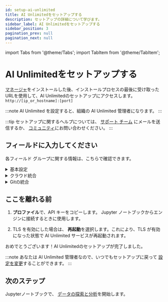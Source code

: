 ```yaml
---
id: setup-ai-unlimited
title: AI Unlimitedをセットアップする
description: セットアップの詳細について学びます。
sidebar_label: AI Unlimitedをセットアップする
sidebar_position: 3
pagination_prev: null
pagination_next: null
---
```


import Tabs from '@theme/Tabs';
import TabItem from '@theme/TabItem';

# AI Unlimitedをセットアップする

[マネージャ](../glossary.md#ai-unlimited-manager)をインストールした後、インストールプロセスの最後に受け取ったURLを使用して、AI Unlimitedのセットアップにアクセスします。`http://[ip_or_hostname]:[port]` 

:::note
AI Unlimited を設定すると、組織の AI Unlimited 管理者になります。
:::

:::tip
セットアップに関するヘルプについては、 <a href="mailto:aiunlimited.support@Teradata.com">サポート チーム</a> にメールを送信するか、 [コミュニティ](https://support.teradata.com/community?id=community_forum&sys_id=b0aba91597c329d0e6d2bd8c1253affa)にお問い合わせください。
:::

<a id="setup-fields"></a>	
## フィールドに入力してください

各フィールド グループに関する情報は、こちらで確認できます。

<details>

<summary>基本設定</summary>

<br />

**AI Unlimited ベース URL** - セットアップにアクセスするために使用した URL。マネージャをインストールしたときに受け取りました。


**Git プロバイダ** - GitHub または GitLab。

**AI Unlimited ログ レベル** - AI Unlimited ログで表示する詳細レベル。

**エンジン IP ネットワーク タイプ**

AI Unlimited と同じ仮想プライベート クラウドにエンジンをデプロイする場合は、[**プライベート**] を選択します。

**パブリック** または **プライベート** は、AI Unlimited がエンジンと通信する方法を示します。エンジンには、パブリック IP アドレス、プライベート IP アドレス、またはその両方がある場合があります。AI Unlimited が接続する IP アドレスの種類を指定します。

**TLS を使用**

AI Unlimited への接続をセキュリティで保護し、転送中のデータを保護するには、[Transport Layer Security (TLS)](../glossary.md#transport-layer-security)を使用することをお勧めします。

- 証明書の終了が有効になっている[application load balancer (ALB)](../glossary.md#application-load-balancer)を使用している場合は、**False** を選択します。

- [network load balancer (NLB)](../glossary.md#network-load-balancer)を使用している場合、またはロード バランサーを使用していない場合は、**True** を選択します。
..
	- **AI Unlimited TLS 証明書** と **AI Unlimited TLS 証明書キー** - 信頼できる証明機関 (CA) によって発行された証明書がある場合は、その証明書とそのキーを提供できます。更新と検証を含む証明書のライフサイクルの管理はお客様の責任となります。特定の要件がある場合や、証明書をより細かく制御する必要がある場合は、独自の証明書を用意することをお勧めします。

	- または、**証明書の生成** を選択して、Teradata システム生成の証明書を使用します。有効期限が切れる前に自動的に更新されます。

**更新**を選択します。

</details>


<details>

<summary>クラウド統合</summary>
<br />
これらのフィールドの一部はデフォルト値用です。後で Jupyter ノートブックからエンジンをデプロイするときに、そのデプロイに対してデフォルトとは異なる値を指定できます。

<Tabs>
<TabItem value="aws1" label="AWS">
<br />
**デフォルトのリージョン** - エンジンをデプロイする AWS リージョン。データレイクに最も近いリージョンを選択することをお勧めします。

**デフォルトのサブネット** - エンジンをデプロイする [AWS サブネット](https://docs.aws.amazon.com/vpc/latest/userguide/configure-subnets.html)。AWS コンソールには、リージョン内のサブネットが表示されます。

**デフォルトの IAM ロール**

- エンジンの [IAM ロール](https://docs.aws.amazon.com/IAM/latest/UserGuide/id_roles_create.html)。セキュリティで許可されている場合は、空白のままにして AI Unlimited にロールを作成させます。それ以外の場合は、このポリシーを使用してロールを作成します: [ai-unlimited-engine.json](https://github.com/Teradata/ai-unlimited/blob/develop/deployments/aws/policies/ai-unlimited-engine.json)。
- AI Unlimited がロールを作成する場合、エンジンをデプロイするたびに、エンジンをデプロイする AWS [クラスター](../glossary.md#cluster) に対してロールが作成されます。組織がロールを作成する場合、エンジンをデプロイする可能性のあるすべてのクラスターに対応する必要があります。
		
**リソース タグ** — エンジンをデプロイする AWS リソースに [タグ](https://docs.aws.amazon.com/tag-editor/latest/userguide/tagging.html) を付けて、管理しやすくすることができます。

**インバウンドセキュリティ**

ソース トラフィックがエンジンに到達できるようにするには、次のフィールドを使用します。
- **デフォルトの [CIDR](../glossary.md#classless-inter-domain-routing)**
- **デフォルトの [セキュリティ グループ](https://docs.aws.amazon.com/vpc/latest/userguide/working-with-security-groups.html) ID** - AI Unlimited と同じ Virtual Private Cloud にエンジンをデプロイする場合は、AI Unlimited がエンジンと通信できるように、このフィールドに AI Unlimited セキュリティ グループを含めます。
- **デフォルトの[プレフィックスリスト](https://docs.aws.amazon.com/vpc/latest/userguide/managed-prefix-lists.html)名**

**ロール プレフィックス** - AI Unlimited がロールを作成すると、このプレフィックスがロール名に追加されます。

**[アクセス許可の境界](https://docs.aws.amazon.com/IAM/latest/UserGuide/access_policies_boundaries.html) ARN** — IAM エンティティに境界が必要な場合は、ここで指定できます。   

**更新**を選択します。

</TabItem>

<TabItem value="azure" label="Azure"> 

<br />

**既定のリージョン** - エンジンをデプロイする Azure リージョン。データ レイクに最も近いリージョンを選択することをお勧めします。

[Azure 仮想ネットワーク](https://learn.microsoft.com/en-us/azure/virtual-network/concepts-and-best-practices) の詳細をご覧ください。


**デフォルトのネットワーク リソース グループ** - ネットワークを含むリソース グループ。

**デフォルト ネットワーク** - エンジンをデプロイするネットワーク。

**デフォルトのサブネット** - エンジンをデプロイするサブネット。

**既定のキー コンテナ** - エンジンによって使用されるキー コンテナ。パスワードなどの機密情報を安全に保存できます。

**既定のキー コンテナ リソース グループ** - キー コンテナが含まれるリソース グループ。

**インバウンドセキュリティ**

ソース トラフィックがエンジンに到達できるようにするには、次のフィールドを使用します。

- **デフォルトの [CIDR](../glossary.md#classless-inter-domain-routing)**
 
- **既定の [セキュリティ グループ](https://learn.microsoft.com/en-us/azure/virtual-network/application-security-groups) 名** - AI Unlimited と同じ仮想プライベート クラウドにエンジンをデプロイする場合は、AI Unlimited がエンジンと通信できるように、このフィールドに AI Unlimited アプリケーション セキュリティ グループを含めます。

**リソース タグ** - エンジンをデプロイする Azure リソースに [タグ](https://learn.microsoft.com/en-us/azure/azure-resource-manager/management/tag-resources) を付けて、管理しやすくすることができます。

**更新**を選択します。

</TabItem>
</Tabs>

</details>


<details>

<summary>Gitの統合</summary>

<Tabs>

<TabItem value="github" label="GitHub">

<br />

**GitHub コールバック URL** - ユーザーを認証した後、GitHub はこの URL を使用してマネージャにリダイレクトします。これは、OAuth アプリの作成時に提供されました (../resources/create-oauth-app.md)。

**GitHub ベース URL** - GitHub インスタンスの URL。

**GitHub クライアント ID** と **GitHub クライアント シークレット** - [OAuth アプリが作成されたとき](../resources/create-oauth-app.md) に GitHub から受け取った資格情報。

**組織アクセス**

GitHub アカウント内の 2 つの組織が、アクセス制御とリポジトリ管理に役立ちます。

- **認証組織** のメンバーは、AI Unlimited にサインインして認証できます。組織を指定しない場合は、どの GitHub アカウント ユーザーでもサインインして認証できます。

- プロジェクト リポジトリは **リポジトリ組織** に作成されます。組織を指定しない場合、プロジェクトは個人の GitHub スペースに保存されます。

**更新**を選択します。

**サインイン** を選択します。次に、サインイン (求められた場合) して認証します。

</TabItem>

<TabItem value="gitlab" label="GitLab">

<br />

**GitLab コールバック URL** — ユーザーを認証した後、GitLab はこの URL を使用してマネージャにリダイレクトします。これは、OAuth アプリの作成時に提供されました (../resources/create-oauth-app.md)。

**GitLab ベース URL** - GitLab インスタンスの URL。

**GitLab クライアント ID** と **GitLab クライアント シークレット** - [OAuth アプリが作成されたとき](../resources/create-oauth-app.md) に GitLab から受け取った資格情報。

**グループアクセス**

GitLab アカウント内の 2 つのグループは、アクセス制御とリポジトリ管理に役立ちます。

- **認証グループ** のメンバーは、AI Unlimited にサインインして認証できます。グループを指定しない場合は、どの GitLab アカウント ユーザーでもサインインして認証できます。

- すべてのプロジェクト リポジトリは **リポジトリ グループ** に作成されます。グループを指定しない場合、プロジェクトは個人の GitLab スペースに保存されます。

**更新**を選択します。

**サインイン** を選択します。次に、サインイン (求められた場合) して認証します。

</TabItem>
</Tabs>

</details>


## ここを離れる前

1. **プロファイル**で、API キーをコピーします。
    Jupyter ノートブックからエンジンに接続するときに使用します。

2. TLS を有効にした場合は、 **再起動**を選択します。これにより、TLS が有効になった状態で AI Unlimited サービスが再起動されます。

おめでとうございます！AI Unlimitedのセットアップが完了しました。


:::note
あなたは AI Unlimited 管理者なので、いつでもセットアップに戻って [設定を変更](../manage-ai-unlimited/change-settings.md)することができます。 
:::


## 次のステップ

Jupyterノートブックで、 [データの探索と分析](../explore-and-analyze-data/index.md)を開始します。

